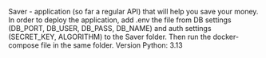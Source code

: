 
Saver - application (so far a regular API) that will help you save your money. In order to deploy the application, add .env the file from DB settings (DB_PORT, DB_USER, DB_PASS, DB_NAME) and auth settings (SECRET_KEY, ALGORITHM) to the Saver folder. Then run the docker-compose file in the same folder. Version Python: 3.13